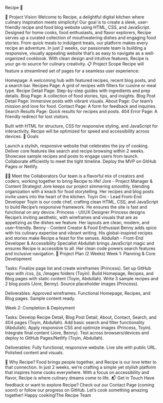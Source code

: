 Recipe 🍴

🌟 Project Vision
Welcome to Recipe, a delightful digital kitchen where culinary inspiration meets simplicity! Our goal is to create a sleek, user-friendly recipe and food blog website using HTML, CSS, and JavaScript. Designed for home cooks, food enthusiasts, and flavor explorers, Recipe serves up a curated collection of mouthwatering dishes and engaging food stories. From quick meals to indulgent treats, our platform makes every recipe an adventure.
In just 2 weeks, our passionate team is building a responsive, visually appealing website that’s as easy to navigate as a well-organized cookbook. With clean design and intuitive features, Recipe is your go-to source for culinary creativity.
📋 Project Scope
Recipe will feature a streamlined set of pages for a seamless user experience:

Homepage: A welcoming hub with featured recipes, recent blog posts, and a search bar.
Recipes Page: A grid of recipes with filters for cuisine or meal type.
Recipe Detail Page: Step-by-step guides with ingredients and prep details.
Blog Page: A collection of food stories, tips, and insights.
Blog Post Detail Page: Immersive posts with vibrant visuals.
About Page: Our team’s mission and love for food.
Contact Page: A form for feedback and inquiries.
Search Results Page: Quick results for recipes and posts.
404 Error Page: A friendly redirect for lost visitors.

Built with HTML for structure, CSS for responsive styling, and JavaScript for interactivity, Recipe will be optimized for speed and accessibility across devices.
🎯 Goals

Launch a stylish, responsive website that celebrates the joy of cooking.
Deliver core features like search and recipe browsing within 2 weeks.
Showcase sample recipes and posts to engage users from launch.
Collaborate efficiently to meet the tight timeline.
Deploy the MVP on GitHub Pages or Netlify.

👩‍🍳 Meet the Collaborators
Our team is a flavorful mix of creators and coders, working together to bring Recipe to life!
Jore - Project Manager & Content Strategist
Jore keeps our project simmering smoothly, blending organization with a knack for food storytelling. Her recipes and blog posts invite users into the heart of the kitchen.
Toyin Oni - Lead Front-End Developer
Toyin is our code chef, crafting clean HTML, CSS, and JavaScript to build Recipe’s responsive framework. He ensures the site is fast and functional on any device.
Princess - UI/UX Designer
Princess designs Recipe’s inviting aesthetic, with wireframes and visuals that are as appetizing as the dishes we feature. Her layouts are clean, modern, and user-friendly.
Benny - Content Creator & Food Enthusiast
Benny adds spice with his culinary expertise and vibrant writing. His global-inspired recipes and stories make Recipe a feast for the senses.
Abdullah - Front-End Developer & Accessibility Specialist
Abdullah brings JavaScript magic and ensures Recipe is accessible to all. Her clean code powers search features and inclusive navigation.
📅 Project Plan (2 Weeks)
Week 1: Planning & Core Development

Tasks:
Finalize page list and create wireframes (Princess).
Set up GitHub repo with /css, /js, /images folders (Toyin).
Build Homepage, Recipes, and Blog pages with static content (Toyin, Abdullah).
Write 3 sample recipes and 2 blog posts (Jore, Benny).
Source placeholder images (Princess).

Deliverables:
Approved wireframes.
Functional Homepage, Recipes, and Blog pages.
Sample content ready.

Week 2: Completion & Deployment

Tasks:
Develop Recipe Detail, Blog Post Detail, About, Contact, Search, and 404 pages (Toyin, Abdullah).
Add basic search and filter functionality (Abdullah).
Apply responsive CSS and optimize images (Princess, Toyin).
Integrate final content (Jore, Benny).
Test across browsers/devices and deploy to GitHub Pages/Netlify (Toyin, Abdullah).

Deliverables:
Fully functional, responsive website.
Live site with public URL.
Polished content and visuals.

🚀 Why Recipe?
Food brings people together, and Recipe is our love letter to that connection. In just 2 weeks, we’re crafting a simple yet stylish platform that inspires home cooks everywhere. With a focus on accessibility and flavor, Recipe is where culinary dreams come to life.
📬 Get in Touch
Have feedback or want to explore Recipe? Check out our Contact Page (coming soon!) or follow our progress on GitHub. Let’s cook something amazing together!
Happy cooking!The Recipe Team
